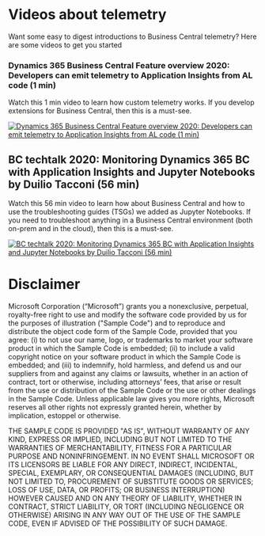 # Videos about telemetry
Want some easy to digest introductions to Business Central telemetry? Here are some videos to get you started

### Dynamics 365 Business Central Feature overview 2020: Developers can emit telemetry to Application Insights from AL code (1 min)
Watch this 1 min video to learn how custom telemetry works. If you develop extensions for Business Central, then this is a must-see.

[![Dynamics 365 Business Central Feature overview 2020: Developers can emit telemetry to Application Insights from AL code (1 min)](https://img.youtube.com/vi/gFG5E9Xd5bA/0.jpg)](https://www.youtube.com/watch?v=gFG5E9Xd5bA)


## BC techtalk 2020: Monitoring Dynamics 365 BC with Application Insights and Jupyter Notebooks by Duilio Tacconi (56 min)
Watch this 56 min video to learn how about Business Central and how to use the troubleshooting guides (TSGs) we added as Jupyter Notebooks. If you need to troubleshoot anything in a Business Central environment (both on-prem and in the cloud), then this is a must-see.

[![BC techtalk 2020: Monitoring Dynamics 365 BC with Application Insights and Jupyter Notebooks by Duilio Tacconi (56 min)](https://img.youtube.com/vi/Q9OEZSblr2Y/0.jpg)](https://www.youtube.com/watch?v=Q9OEZSblr2Y)





# Disclaimer
Microsoft Corporation (“Microsoft”) grants you a nonexclusive, perpetual, royalty-free right to use and modify the software code provided by us for the purposes of illustration  ("Sample Code") and to reproduce and distribute the object code form of the Sample Code, provided that you agree: (i) to not use our name, logo, or trademarks to market your software product in which the Sample Code is embedded; (ii) to include a valid copyright notice on your software product in which the Sample Code is embedded; and (iii) to indemnify, hold harmless, and defend us and our suppliers from and against any claims or lawsuits, whether in an action of contract, tort or otherwise, including attorneys’ fees, that arise or result from the use or distribution of the Sample Code or the use or other dealings in the Sample Code. Unless applicable law gives you more rights, Microsoft reserves all other rights not expressly granted herein, whether by implication, estoppel or otherwise. 

THE SAMPLE CODE IS PROVIDED "AS IS", WITHOUT WARRANTY OF ANY KIND, EXPRESS OR IMPLIED, INCLUDING BUT NOT LIMITED TO THE WARRANTIES OF MERCHANTABILITY, FITNESS FOR A PARTICULAR PURPOSE AND NONINFRINGEMENT. IN NO EVENT SHALL MICROSOFT OR ITS LICENSORS BE LIABLE FOR ANY DIRECT, INDIRECT, INCIDENTAL, SPECIAL, EXEMPLARY, OR CONSEQUENTIAL DAMAGES (INCLUDING, BUT NOT LIMITED TO, PROCUREMENT OF SUBSTITUTE GOODS OR SERVICES; LOSS OF USE, DATA, OR PROFITS; OR BUSINESS INTERRUPTION) HOWEVER CAUSED AND ON ANY THEORY OF LIABILITY, WHETHER IN CONTRACT, STRICT LIABILITY, OR TORT (INCLUDING NEGLIGENCE OR OTHERWISE) ARISING IN ANY WAY OUT OF THE USE OF THE SAMPLE CODE, EVEN IF ADVISED OF THE POSSIBILITY OF SUCH DAMAGE.
